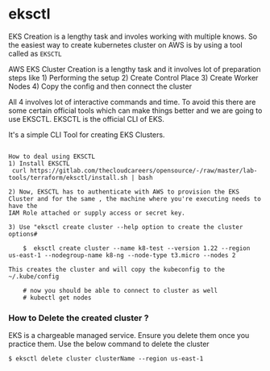 
# eksctl 

EKS Creation is a lengthy task and involes working with multiple knows. So the easiest way to create kubernetes cluster on AWS is by using a tool called as `EKSCTL`


 AWS EKS Cluster Creation is a lengthy task and it involves lot of preparation steps like 
	1) Performing the setup 
	2) Create Control Place
	3) Create Worker Nodes 
	4) Copy the config and then connect the cluster

All 4 involves lot of interactive commands and time. To avoid this there are some certain official tools which can make things better and we are going to 
use EKSCTL. EKSCTL is the official CLI of EKS.

It's a simple CLI Tool for creating EKS Clusters.

```

How to deal using EKSCTL
1) Install EKSCTL 
 curl https://gitlab.com/thecloudcareers/opensource/-/raw/master/lab-tools/terraform/eksctl/install.sh | bash

2) Now, EKSCTL has to authenticate with AWS to provision the EKS Cluster and for the same , the machine where you're executing needs to have the
IAM Role attached or supply access or secret key.

3) Use "eksctl create cluster --help option to create the cluster options#

    $  eksctl create cluster --name k8-test --version 1.22 --region us-east-1 --nodegroup-name k8-ng --node-type t3.micro --nodes 2

This creates the cluster and will copy the kubeconfig to the ~/.kube/config

    # now you should be able to connect to cluster as well
    # kubectl get nodes

```

### How to Delete the created cluster ?

EKS is a chargeable managed service. Ensure you delete them once you practice them. Use the below command to delete the cluster 
```
$ eksctl delete cluster clusterName --region us-east-1
```